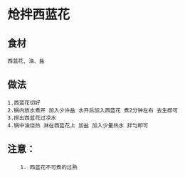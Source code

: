 # 炝拌西蓝花

## 食材
```
西蓝花、油、盐
```
## 做法
```
1.西蓝花切好
2.锅内放水煮开 加入少许盐 水开后加入西蓝花 煮2分钟左右 去生即可
3.捞出西蓝花过凉水
4.锅中油烧热 淋在西蓝花上 加盐 加入少量热水 拌匀即可

```

## 注意：
```$xslt
    1. 西蓝花不可煮的过熟
```